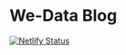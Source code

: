 # We-Data Blog

[![Netlify Status](https://api.netlify.com/api/v1/badges/bccbd89e-b1ab-4dc0-bed9-1252cb5ede3b/deploy-status)](https://app.netlify.com/sites/clinquant-gelato-b14c82/deploys)

